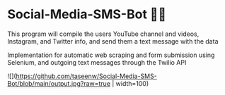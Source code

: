 # Social-Media-SMS-Bot 📱💬

This program will compile the users YouTube channel and videos, Instagram, and Twitter info, and send them a text message with the data

Implementation for automatic web scraping and form submission using Selenium, and outgoing text messages through the Twilio API

![](https://github.com/taseenw/Social-Media-SMS-Bot/blob/main/output.jpg?raw=true | width=100)

